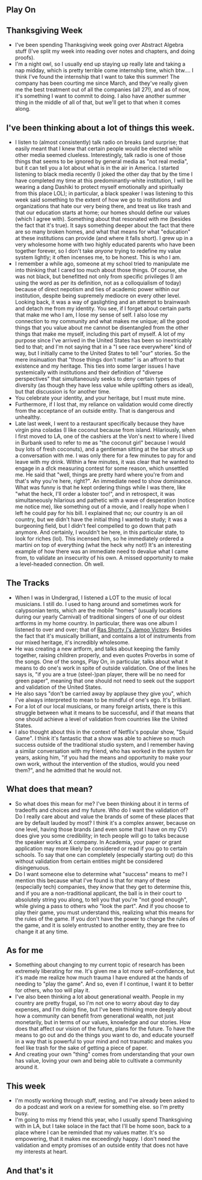## Play On

## Thanksgiving Week
- I've been spending Thanksgiving week going over Abstract Algebra stuff (I've split my week into reading over notes and chapters, and doing proofs).
- I'm a night owl, so I usually end up staying up really late and taking a nap midday, which is pretty terrible come internship time, which btw....
I think I've found the internship that I want to take this summer! The company has been courting me since March, and they've really given me the best
treatment out of all the companies (all 27!), and as of now, it's something I want to commit to doing. I also have another summer thing in the middle
of all of that, but we'll get to that when it comes along.

## I've been thinking about a lot of things this week.
- I listen to (almost consistently) talk radio on breaks (and surprise; that easily meant that I knew that certain people would be elected while other
media seemed clueless. Interestingly, talk radio is one of those things that seems to be ignored by general media as "not real media", but it can tell 
you a lot about what is in the air in America. I started listening to black media recently (I joked the other day that by the time I have 
completed my time at this predominantly-white institution, I will be wearing a dang Dashiki to protect myself emotionally and spiritually from this place LOL); 
in particular, 
a black speaker I was listening to this week said something to the extent of how we go to institutions
and organizations that hate our very being there, and treat us like trash and that our education starts at home; our homes should define our values (which I agree with). 
Something about that resonated with me (besides the fact that it's true). It says something deeper about the fact that there are so many broken homes,
and what that means for what "education" at these institutions can provide (and where it falls short). I grew up in a very wholesome home with two highly educated parents
who have been together forever, so I don't take *anyone* trying to redefine my value system lightly; it often incenses me, to be honest. This is who I am.
- I remember a while ago, someone at my school tried to manipulate me into thinking that I cared too much about those things. Of course, she was not black,
but benefitted not only from specific privileges (I am using the word as per its definition, not as a colloquialism of today) because of direct nepotism and ties of academic power within our institution, despite being supremely mediocre on every other level. Looking back, it was a way of gaslighting
and an attempt to brainwash and detach me from my identity. You see, if I forget about certain parts that make me who I am, I lose my sense of self. I also
lose my connection to my community and what makes me unique; all the good things that you value about me cannot be disentangled from the other things that make me myself, including this part of myself. A lot of my purpose since I've arrived in the United States has been so inextricably tied to that;
and I'm not saying that in a "I see race everywhere" kind of way, but I initially came to the United States to tell "our" stories. So the mere insinuation
that "those things don't matter" is an affront to that existence and my heritage. This ties into some larger issues I have systemically with institutions
and their definition of "diverse perspectives" that simultaneously seeks to deny certain types of diversity (as though they have less value while uplifting others as ideal),
but that discussion is for another time.
- You celebrate your identity, and your heritage, but I must mute mine.
- Furthermore, if I lost that, my reliance on validation would come directly from the acceptance of an outside entity. That is dangerous and unhealthy.
- Late last week, I went to a restaurant specifically because they have virgin pina coladas (I like coconut because from island. Hilariously, when I first moved to LA, one of the cashiers at the Von's next to where I lived in Burbank used to refer to me as "the coconut girl" because I would buy lots of fresh coconuts), and a gentleman sitting at the bar
struck up a conversation with me. I was only there for a few minutes to pay for and leave with my drink. Within a few minutes, it was clear that he wanted to engage in a d!ck measuring contest for some reason, which unsettled me. He said that "well,
things are pretty hard where you're from and that's why you're here, right?". An immediate need to show dominance. What was funny is that he kept ordering things while I was there, like "what the heck, I'll order a lobster too!", and in retrospect, it was simultaneously hilarious and pathetic with a wave of desperation (notice me notice me), like something out of a movie, and I really hope when I left he could pay for his bill. I explained that no; our country is an oil country, but we didn't have the initial thing I wanted to study; it was a burgeoning field, but I didn't feel compelled to go down that path anymore. And certainly, I wouldn't be here, in this particular state, to look
for riches (lol). This incensed him, so he immediately ordered a martini on top of everything (what the heck why not!) It's an interesting example of how there was an immediate need to devalue what I came from, to validate an insecurity of his own. A missed opportunity to make a level-headed connection. Oh well.

## The Tracks
- When I was in Undergrad, I listened a LOT to the music of local musicians. I still do. I used to hang around and sometimes work for calypsonian tents,
which are the mobile "homes" (usually locations during our yearly Carnival) of traditional singers of one of our oldest artforms in my home country. In particular, there was one album I listened to over and over;
that of [Ras Shorty I's Jamoo Victory](https://www.youtube.com/watch?v=GC13OUQCxKg&list=OLAK5uy_l_8g813r1woYnhDHpnd74uImTcPwY2D_U&index=12).
Besides the fact that it's musically brilliant, and contains a lot of instruments from our mixed heritage, it's incredibly wholesome.
- He was creating a new artform, and talks about keeping the family together, raising children properly, and even quotes Proverbs in some of the songs.
One of the songs, Play On, in particular, talks about what it means to do one's work in spite of outside validation. One of the lines he says is, 
"if you are a true (steel-)pan player, there will be no need for green paper", meaning that one should not need to seek out the support and validation of the United States.
- He also says "don't be carried away by applause they give you", which I've always interpreted to mean to be mindful of one's ego. It's brilliant.
- For a lot of our local musicians, or many foreign artists, there is this struggle between what it means to be successful, and if that means that one
should achieve a level of validation from countries like the United States. 
- I also thought about this in the context of Netflix's popular show, "Squid Game". I think it's fantastic that a show was able to achieve so much
success outside of the traditional studio system, and I remember having a similar conversation with my friend, who has worked in the system for years,
asking him, "if you had the means and opportunity to make your own work, without the intervention of the studios, would you need them?", and he admitted
that he would not.

## What does that mean?
- So what does this mean for me? I've been thinking about it in terms of tradeoffs and choices and my future. Who do I want the validation of? 
Do I really care about and value the brands of some of these places that are by default lauded by most? I think it's a complex answer, because on one level,
having those brands (and even some that I have on my CV) does give you some credibility; in tech people will go to talks because the speaker works at X company.
In Academia, your paper or grant application may more likely be considered or read if you go to certain schools. To say that one can completely (especially 
starting out) do this without validation from certain entities might be considered disingenuous.
- Do I want someone else to determine what "success" means to me? I mention this because what I've found is that for many of these (especially tech)
companies, they *know* that they get to determine this, and if you are a non-traditional applicant, the ball is in their court to absolutely string you
along, to tell you that you're "not good enough", while giving a pass to others who "look the part". And if you choose to play their game, you must
understand this, realizing what this means for the rules of the game. If you don't have the power to change the rules of the game, and it is solely
entrusted to another entity, they are free to change it at any time.

## As for me
- Something about changing to my current topic of research has been extremely liberating for me. It's given me a lot more self-confidence, but it's
made me realize how much trauma I have endured at the hands of needing to "play the game". And so, even if I continue, I want it to better for others,
who too will play it.
- I've also been thinking a lot about generational wealth. People in my country are pretty frugal, so I'm not one to worry about day to day expenses,
and I'm doing fine, but I've been thinking more deeply about how a community can benefit from generational wealth, not just monetarily, but
in terms of our values, knowledge and our stories. How does that affect our vision of the future, plans for the future.
To have the means to go out and do the things you want to do, and educate yourself in a way that is powerful to your mind and not traumatic and 
makes you feel like trash for the sake of getting a piece of paper.
- And creating your own "thing" comes from understanding that your own has value, loving your own and being able to cultivate a community around it.

## This week
- I'm mostly working through stuff, resting, and I've already been asked to do a podcast and work on a review for something else. so I'm pretty busy.
- I'm going to miss my friend this year, who I usually spend Thanksgiving with in LA, but I take solace in the fact that I'll be home soon, back to 
a place where I can be reminded that my values matter. It's so empowering, that it makes me exceedingly happy. 
I don't need the validation and empty promises of an outside entity that does not have my interests
at heart.

## And that's it
